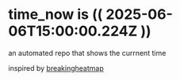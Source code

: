 # time_now is (( 2025-06-06T15:00:00.224Z ))

an automated repo that shows the currnent time

inspired by [breakingheatmap](https://github.com/breakingheatmap/breakingheatmap)